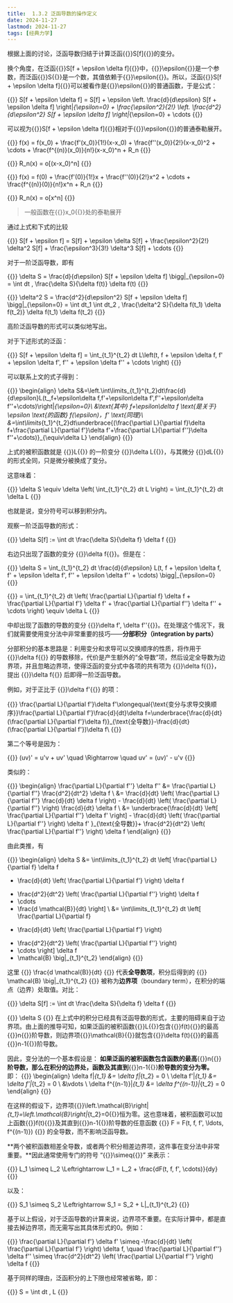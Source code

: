 ```yaml
---
title:  1.3.2 泛函导数的操作定义
date: 2024-11-27
lastmod: 2024-11-27
tags: [经典力学]
---
```


根据上面的讨论，泛函导数归结于计算泛函{{<latex display="false">}}S[f]{{</latex>}}的变分。

换个角度，在泛函{{<latex display="false">}}S[f + \epsilon \delta f]{{</latex>}}中，{{<latex display="false">}}\epsilon{{</latex>}}是一个参数，而泛函{{<latex display="false">}}S{{</latex>}}是一个数，其值依赖于{{<latex display="false">}}\epsilon{{</latex>}}。所以，泛函{{<latex display="false">}}S[f + \epsilon \delta f]{{</latex>}}可以被看作是{{<latex display="false">}}\epsilon{{</latex>}}的普通函数，于是公式：

{{<latex display="true">}}
S[f + \epsilon \delta f] = S[f] + \epsilon \left. \frac{d}{d\epsilon} S[f + \epsilon \delta f] \right|_{\epsilon=0} + \frac{\epsilon^2}{2!} \left. \frac{d^2}{d\epsilon^2} S[f + \epsilon \delta f] \right|_{\epsilon=0} + \cdots
{{</latex>}}

可以视为{{<latex display="false">}}S[f + \epsilon \delta f]{{</latex>}}相对于{{<latex display="false">}}\epsilon{{</latex>}}的普通泰勒展开。

{{<latex display="true">}}
f(x) = f(x_0) + \frac{f'(x_0)}{1!}(x-x_0) + \frac{f''(x_0)}{2!}(x-x_0)^2 + \cdots + \frac{f^{(n)}(x_0)}{n!}(x-x_0)^n + R_n
{{</latex>}}

{{<latex display="true">}}
R_n(x) = o[(x-x_0)^n]
{{</latex>}}

{{<latex display="true">}}
f(x) = f(0) + \frac{f'(0)}{1!}x + \frac{f''(0)}{2!}x^2 + \cdots + \frac{f^{(n)}(0)}{n!}x^n + R_n
{{</latex>}}

{{<latex display="true">}}
R_n(x) = o[x^n]
{{</latex>}}

> 一般函数在{{<latex display="false">}}x_0{{</latex>}}处的泰勒展开

通过上式和下式的比较

{{<latex display="true">}}
S[f + \epsilon f] = S[f] + \epsilon \delta S[f] + \frac{\epsilon^2}{2!} \delta^2 S[f] + \frac{\epsilon^3}{3!} \delta^3 S[f] + \cdots
{{</latex>}}

对于一阶泛函导数，即有

{{<latex display="true">}}
\delta S = \frac{d}{d\epsilon} S[f + \epsilon \delta f] \bigg|_{\epsilon=0} = \int dt \, \frac{\delta S}{\delta f(t)} \delta f(t)
{{</latex>}}

{{<latex display="true">}}
\delta^2 S = \frac{d^2}{d\epsilon^2} S[f + \epsilon \delta f] \bigg|_{\epsilon=0} = \int dt_1 \int dt_2 \, \frac{\delta^2 S}{\delta f(t_1) \delta f(t_2)} \delta f(t_1) \delta f(t_2)
{{</latex>}}

高阶泛函导数的形式可以类似地写出。

对于下述形式的泛函：

{{<latex display="true">}}
S[f + \epsilon \delta f] = \int_{t_1}^{t_2} dt L\left(t, f + \epsilon \delta f, f' + \epsilon \delta f', f'' + \epsilon \delta f'' + \cdots \right)
{{</latex>}}


可以联系上文的式子得到：

{{<latex display="true">}}
\begin{align} \delta S&=\left.\int\limits_{t_1}^{t_2}dt\frac{d}{d\epsilon}L(t_,f+\epsilon\delta f,f'+\epsilon\delta f',f''+\epsilon\delta f''+\cdots)\right|_{\epsilon=0}\\  &\text{其中} f+\epsilon\delta f \text{是关于} \epsilon \text{的函数} f(\epsilon)，f' \text{同理}\\ &=\int\limits_{t_1}^{t_2}dt\underbrace{(\frac{\partial L}{\partial f}\delta f+\frac{\partial L}{\partial f'}\delta f'+\frac{\partial L}{\partial f''}\delta f''+\cdots)}_{\equiv\delta L} \end{align}
{{</latex>}}

上式的被积函数就是 {{<latex display="false">}}L{{</latex>}} 的一阶变分 {{<latex display="false">}}\delta L{{</latex>}}，与其微分 {{<latex display="false">}}dL{{</latex>}} 的形式全同，只是微分被换成了变分。

这意味着：

{{<latex display="true">}}
\delta S \equiv \delta \left( \int_{t_1}^{t_2} dt L \right) = \int_{t_1}^{t_2} dt \delta L
{{</latex>}}

也就是说，变分符号可以移到积分内。

观察一阶泛函导数的形式：

{{<latex display="true">}}
\delta S[f] := \int dt \frac{\delta S}{\delta f} \delta f
{{</latex>}}

右边只出现了函数的变分 {{<latex display="false">}}\delta f{{</latex>}}。但是在：

{{<latex display="true">}}
\delta S = \int_{t_1}^{t_2} dt \frac{d}{d\epsilon} L(t, f + \epsilon \delta f, f' + \epsilon \delta f', f'' + \epsilon \delta f'' + \cdots) \bigg|_{\epsilon=0}
{{</latex>}}

{{<latex display="true">}}
= \int_{t_1}^{t_2} dt \left( \frac{\partial L}{\partial f} \delta f + \frac{\partial L}{\partial f'} \delta f' + \frac{\partial L}{\partial f''} \delta f'' + \cdots \right) \equiv \delta L
{{</latex>}}

中却出现了函数的导数的变分 {{<latex display="false">}}\delta f', \delta f''{{</latex>}}。在处理这个情况下，我们就需要使用变分法中非常重要的技巧——**分部积分（integration by parts）**

分部积分的基本思路是：利用变分和求导可以交换顺序的性质，将作用于 {{<latex display="false">}}\delta f{{</latex>}} 的导数移除，代价是产生额外的“全导数”项，然后设定全导数为边界项，并且忽略边界项，使得泛函的变分式中各项的共有项为 {{<latex display="false">}}\delta f{{</latex>}}，提出 {{<latex display="false">}}\delta f{{</latex>}} 后即得一阶泛函导数。

例如，对于正比于 {{<latex display="false">}}\delta f'{{</latex>}} 的项：

{{<latex display="true">}}
\frac{\partial L}{\partial f'}\delta f'\xlongequal{\text{变分与求导交换顺序}}\frac{\partial L}{\partial f'}\frac{d}{dt}\delta f=\underbrace{\frac{d}{dt}(\frac{\partial L}{\partial f'}\delta f)}_{\text{全导数}}-\frac{d}{dt}(\frac{\partial L}{\partial f'})\delta f\\
{{</latex>}}


第二个等号是因为：

{{<latex display="true">}}
(uv)' = u'v + uv' \quad \Rightarrow \quad uv' = (uv)' - u'v
{{</latex>}}

类似的：

{{<latex display="true">}}
\begin{align}
\frac{\partial L}{\partial f''} \delta f'' &= \frac{\partial L}{\partial f''} \frac{d^2}{dt^2} \delta f \\
&= \frac{d}{dt} \left( \frac{\partial L}{\partial f''} \frac{d}{dt} \delta f \right) - \frac{d}{dt} \left( \frac{\partial L}{\partial f''} \right) \frac{d}{dt} \delta f \\
&= \underbrace{\frac{d}{dt} \left[ \frac{\partial L}{\partial f''} \delta f' \right] - \frac{d}{dt} \left( \frac{\partial L}{\partial f''} \right) \delta f' }_{\text{全导数}}+ \frac{d^2}{dt^2} \left( \frac{\partial L}{\partial f''} \right) \delta f
\end{align}
{{</latex>}}

由此类推，有

{{<latex display="true">}}
\begin{align}
\delta S &= \int\limits_{t_1}^{t_2} dt 
\left[
\frac{\partial L}{\partial f} \delta f
- \frac{d}{dt} \left( \frac{\partial L}{\partial f'} \right) \delta f
+ \frac{d^2}{dt^2} \left( \frac{\partial L}{\partial f''} \right) \delta f
+ \cdots
+ \frac{d \mathcal{B}}{dt}
\right] \\
&= \int\limits_{t_1}^{t_2} dt 
\left[
\frac{\partial L}{\partial f}
- \frac{d}{dt} \left( \frac{\partial L}{\partial f'} \right)
+ \frac{d^2}{dt^2} \left( \frac{\partial L}{\partial f''} \right)
+ \cdots
\right] \delta f
+ \mathcal{B} \big|_{t_1}^{t_2}
\end{align}
{{</latex>}}

这里 {{<latex display="false">}} \frac{d \mathcal{B}}{dt} {{</latex>}} 代表**全导数项**，积分后得到的 {{<latex display="false">}} \mathcal{B} \big|_{t_1}^{t_2} {{</latex>}} 被称为**边界项**（boundary term），在积分的端点（边界）处取值。对比：

{{<latex display="true">}}
\delta S[f] := \int dt \frac{\delta S}{\delta f} \delta f
{{</latex>}}

{{<latex display="false">}}
\delta S
{{</latex>}}
在上式中的积分已经具有泛函导数的形式，主要的阻碍来自于边界项。由上面的推导可知，如果泛函的被积函数{{<latex display="false">}}L{{</latex>}}包含{{<latex display="false">}}f(t){{</latex>}}的最高{{<latex display="false">}}n{{</latex>}}阶导数，则边界项{{<latex display="false">}}\mathcal{B}{{</latex>}}就包含{{<latex display="false">}}\delta f(t){{</latex>}}的最高{{<latex display="false">}}n-1{{</latex>}}阶导数。

因此，变分法的一个基本假设是：
**如果泛函的被积函数包含函数的最高**{{<latex display="false">}}n{{</latex>}}**阶导数，那么在积分的边界处，函数及其直到**{{<latex display="false">}}n-1{{</latex>}}**阶导数的变分为零。**  
即：
{{<latex display="true">}}
\begin{align}
\delta f|_{t_1} &= \delta f|_{t_2} = 0 \\
\delta f'|_{t_1} &= \delta f'|_{t_2} = 0 \\
&\vdots \\
\delta f^{(n-1)}|_{t_1} &= \delta f^{(n-1)}|_{t_2} = 0
\end{align}
{{</latex>}}

在这样的假设下，边界项{{<latex display="false">}}\left.\mathcal{B}\right|_{t_1}=\left.\mathcal{B}\right|_{t_2}=0{{</latex>}}恒为零。这也意味着，被积函数可以加上函数{{<latex display="false">}}f(t){{</latex>}}及其直到{{<latex display="false">}}n-1{{</latex>}}阶导数的任意函数
{{<latex display="false">}}
F = F(t, f, f', \ldots, f^{(n-1)})
{{</latex>}}
的全导数，而不影响泛函导数。

**两个被积函数相差全导数，或者两个积分相差边界项，这件事在变分法中非常重要。**因此通常使用专门的符号 “{{<latex display="false">}}\simeq{{</latex>}}” 来表示：

{{<latex display="true">}}
L_1 \simeq L_2 \Leftrightarrow L_1 = L_2 + \frac{dF(t, f, f', \cdots)}{dy}
{{</latex>}}

以及：

{{<latex display="true">}}
S_1 \simeq S_2 \Leftrightarrow S_1 = S_2 + L|_{t_1}^{t_2}
{{</latex>}}

基于以上假设，对于泛函导数的计算来说，边界项不重要。在实际计算中，都是直接去掉边界项，而无需写出其具体形式的0。例如：

{{<latex display="true">}}
\frac{\partial L}{\partial f'} \delta f' \simeq -\frac{d}{dt} \left( \frac{\partial L}{\partial f'} \right) \delta f, \quad
\frac{\partial L}{\partial f''} \delta f'' \simeq \frac{d^2}{dt^2} \left( \frac{\partial L}{\partial f''} \right) \delta f
{{</latex>}}

基于同样的理由，泛函积分的上下限也经常被省略，即：

{{<latex display="true">}}
S = \int dt \, L
{{</latex>}}








